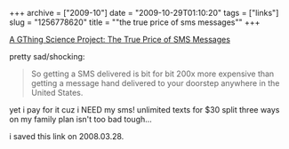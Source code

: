 +++
archive = ["2009-10"]
date = "2009-10-29T01:10:20"
tags = ["links"]
slug = "1256778620"
title = "\"the true price of sms messages\""
+++

[A GThing Science Project: The True Price of SMS Messages][1]

pretty sad/shocking:

> So getting a SMS delivered is bit for bit 200x more expensive than
> getting a message hand delivered to your doorstep anywhere in the United
> States.

yet i pay for it cuz i NEED my sms! unlimited texts for $30 split three
ways on my family plan isn't too bad tough...

i saved this link on 2008.03.28.

[1]: http://gthing.net/the-true-price-of-sms-messages

